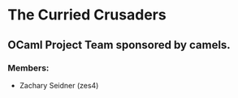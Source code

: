 # The Curried Crusaders

## OCaml Project Team sponsored by camels.

### Members:
- Zachary Seidner (zes4)
